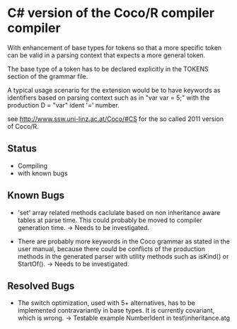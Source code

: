 # C# version of the Coco/R compiler compiler

With enhancement of base types for tokens so that
a more specific token can be valid in a parsing
context that expects a more general token.

The base type of a token has to be declared explicitly
in the TOKENS section of the grammar file.

A typical usage scenario for the extension
would be to have keywords as identifiers 
based on parsing context such as in "var var = 5;"
with the production D = "var" ident '=' number. 

see http://www.ssw.uni-linz.ac.at/Coco/#CS for the
so called 2011 version of Coco/R.

## Status

* Compiling
* with known bugs

## Known Bugs

* 'set' array related methods caclulate based on
  non inheritance aware tables at parse time.
  This could probably be moved to compiler
  generation time.
  -> Needs to be investigated.

* There are probably more keywords in the Coco grammar
  as stated in the user manual, because there could
  be conflicts of the production methods in the generated
  parser with utility methods such as isKind() or 
  StartOf(). 
  -> Needs to be investigated.

## Resolved Bugs

* The switch optimization, used with 5+ alternatives, 
  has to be implemented contravariantly in base types. 
  It is currently covariant, which is wrong.
  -> Testable example NumberIdent in test\inheritance.atg  
